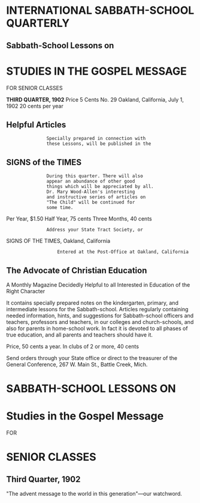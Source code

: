 # INTERNATIONAL SABBATH-SCHOOL QUARTERLY

## Sabbath-School Lessons on

# STUDIES IN THE GOSPEL MESSAGE
FOR SENIOR CLASSES

**THIRD QUARTER, 1902**                              Price 5 Cents
No. 29                      Oakland, California, July 1, 1902             20 cents per year

## Helpful Articles
                   Specially prepared in connection with
                   these Lessons, will be published in the

## SIGNS of the TIMES
                   During this quarter. There will also
                   appear an abundance of other good
                   things which will be appreciated by all.
                   Dr. Mary Wood-Allen's interesting
                   and instructive series of articles on
                   "The Child" will be continued for
                   some time.

Per Year, $1.50 Half Year, 75 cents Three Months, 40 cents

                   Address your State Tract Society, or

SIGNS OF THE TIMES, Oakland, California

                       Entered at the Post-Office at Oakland, California

## The Advocate of Christian Education

A Monthly Magazine Decidedly Helpful to all
Interested in Education of the Right Character

It contains specially prepared notes on the kindergarten, primary, and intermediate lessons for the Sabbath-school. Articles regularly containing needed information, hints, and suggestions for Sabbath-school officers and teachers, professors and teachers, in our colleges and church-schools, and also for parents in home-school work. In fact it is devoted to all phases of true education, and all parents and teachers should have it.

Price, 50 cents a year. In clubs of 2 or more, 40 cents

Send orders through your State office or direct to the treasurer of
the General Conference, 267 W. Main St., Battle Creek, Mich.

# SABBATH-SCHOOL LESSONS ON

# Studies in the Gospel Message
FOR

# SENIOR CLASSES

## Third Quarter, 1902

"The advent message to the world in this generation"—our watchword.